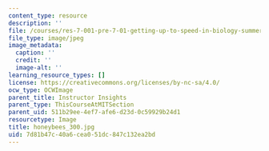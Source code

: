 ```yaml
---
content_type: resource
description: ''
file: /courses/res-7-001-pre-7-01-getting-up-to-speed-in-biology-summer-2019/7d81b47c40a6cea051dc847c132ea2bd_honeybees_300.jpg
file_type: image/jpeg
image_metadata:
  caption: ''
  credit: ''
  image-alt: ''
learning_resource_types: []
license: https://creativecommons.org/licenses/by-nc-sa/4.0/
ocw_type: OCWImage
parent_title: Instructor Insights
parent_type: ThisCourseAtMITSection
parent_uid: 511b29ee-4ef7-afe6-d23d-0c59929b24d1
resourcetype: Image
title: honeybees_300.jpg
uid: 7d81b47c-40a6-cea0-51dc-847c132ea2bd
---
```

